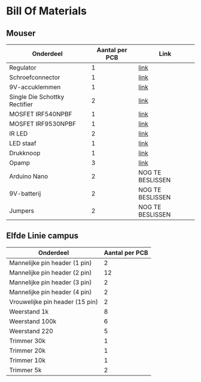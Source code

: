 # Bill Of Materials
## Mouser
| Onderdeel | Aantal per PCB | Link |
| --- | --- | --- |
| Regulator | 1 | [link](https://www.mouser.be/ProductDetail/onsemi/MC7805BDTG?qs=%252B9%2Fcbd0IE0TYE8BQQ8My5g%3D%3D)|
| Schroefconnector | 1 | [link](https://www.mouser.be/ProductDetail/CUI-Devices/TB006-508-02BE?qs=vLWxofP3U2wEdOVV%2FaT04w%3D%3D)|
| 9V-accuklemmen | 1 | [link](https://www.mouser.be/ProductDetail/Keystone-Electronics/232?qs=sGAEpiMZZMtz8P%2FeuiupSTJqVbzrph9Ycy4nTGSQqCY%3D)|
| Single Die Schottky Rectifier | 2 | [link](https://www.mouser.be/ProductDetail/Vishay-Semiconductors/VS-10BQ015-M3-5BT?qs=asPD7ZL2j3VpzaHhlDLLKA%3D%3D)|
| MOSFET IRF540NPBF | 1 | [link](https://www.mouser.be/ProductDetail/Infineon-Technologies/IRF540NPBF?qs=9%252BKlkBgLFf36us%252Bg5kwffA%3D%3D)|
| MOSFET IRF9530NPBF | 1 | [link](https://www.mouser.be/ProductDetail/Infineon-Technologies/IRF9530NPBF?qs=9%252BKlkBgLFf2oWmEcBf5aZQ%3D%3D)|
| IR LED | 2 | [link](https://www.mouser.be/ProductDetail/Everlight/EL-IR204-H16-L10?qs=vs%252BWWTB4QKYLfZ6uf%2Fu%252B0Q%3D%3D)|
| LED staaf | 1 | [link](https://www.mouser.be/ProductDetail/Lumex/SSB-LX2550SGW?qs=K%252Bxkc0srH7Bp%252B5yK7Wnd0w%3D%3D)|
| Drukknoop | 1 | [link](https://www.mouser.be/ProductDetail/CUI-Devices/TS02-66-50-BK-100-SCR-D?qs=A6eO%252BMLsxmQON%252BZSzpek2A%3D%3D)|
| Opamp | 3 | [link](https://www.mouser.be/ProductDetail/onsemi/NCV833DR2G?qs=tCMd4XlZ%2FiDY0KNDmnILgQ%3D%3D)|
| Arduino Nano | 2 | NOG TE BESLISSEN|
| 9V-batterij | 2 | NOG TE BESLISSEN|
| Jumpers | 2 | NOG TE BESLISSEN|

## Elfde Linie campus
| Onderdeel | Aantal per PCB |
| --- | --- |
| Mannelijke pin header (1 pin) | 2 |
| Mannelijke pin header (2 pin) | 12 |
| Mannelijke pin header (3 pin) | 2 |
| Mannelijke pin header (4 pin) | 2 |
| Vrouwelijke pin header (15 pin) | 2 |
| Weerstand 1k | 8 |
| Weerstand 100k | 6 |
| Weerstand 220 | 5 |
| Trimmer 30k | 1 |
| Trimmer 20k | 1 |
| Trimmer 10k | 1 |
| Trimmer 5k | 2 |
